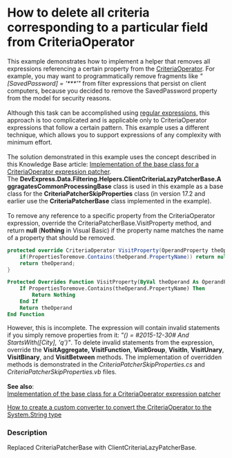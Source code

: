 # How to delete all criteria corresponding to a particular field from CriteriaOperator


<p>This example demonstrates how to implement a helper that removes all expressions referencing a certain property from the <a href="https://documentation.devexpress.com/#CoreLibraries/clsDevExpressDataFilteringCriteriaOperatortopic">CriteriaOperator</a>. For example, you may want to programmatically remove fragments like <em>"[SavedPassword] = '***'"</em> from filter expressions that persist on client computers, because you decided to remove the SavedPassword property from the model for security reasons.<br><br>Although this task can be accomplished using <a href="https://msdn.microsoft.com/en-us/library/ewy2t5e0%28v=vs.110%29.aspx">regular expressions</a>, this approach is too complicated and is applicable only to CriteriaOperator expressions that follow a certain pattern. This example uses a different technique, which allows you to support expressions of any complexity with minimum effort.<br><br>The solution demonstrated in this example uses the concept described in this Knowledge Base article: <a href="https://www.devexpress.com/Support/Center/p/T320172">Implementation of the base class for a CriteriaOperator expression patcher</a>. The <strong>DevExpress.Data.Filtering.Helpers.ClientCriteriaLazyPatcherBase.AggragatesCommonProcessingBase</strong> class is used in this example as a base class for the <strong>CriteriaPatcherSkipProperties</strong> class (in version 17.2 and earlier use the <strong>CriteriaPatcherBase</strong> class implemented in the example).<br><br>To remove any reference to a specific property from the CriteriaOperator expression, override the CriteriaPatcherBase.VisitProperty method, and return <strong>null</strong> (<strong>Nothing</strong> in Visual Basic) if the property name matches the name of a property that should be removed.</p>


```cs
protected override CriteriaOperator VisitProperty(OperandProperty theOperand) {
	if(PropertiesToremove.Contains(theOperand.PropertyName)) return null;
	return theOperand;
}
```




```vb
Protected Overrides Function VisitProperty(ByVal theOperand As OperandProperty) As CriteriaOperator
	If PropertiesToremove.Contains(theOperand.PropertyName) Then
		Return Nothing
	End If
	Return theOperand
End Function
```


<p>However, this is incomplete. The expression will contain invalid statements if you simply remove properties from it:<em> "() = #2015-12-30# And StartsWith([City], 'q')"</em>. To delete invalid statements from the expression, override the <strong>VisitAggregate, </strong><strong>VisitFunction</strong>, <strong>VisitGroup</strong>, <strong>VisitIn</strong>, <strong>VisitUnary</strong>, <strong>VisitBinary</strong>, and <strong>VisitBetween</strong> methods. The implementation of overridden methods is demonstrated in the <em>CriteriaPatcherSkipProperties.cs</em> and <em>CriteriaPatcherSkipProperties.vb</em> files.<br><br><strong>See also</strong>:<br><a href="https://www.devexpress.com/Support/Center/p/T320172">Implementation of the base class for a CriteriaOperator expression patcher</a></p>
<p><a href="https://www.devexpress.com/Support/Center/p/E3347">How to create a custom converter to convert the CriteriaOperator to the System.String type</a></p>


<h3>Description</h3>

Replaced CriteriaPatcherBase with ClientCriteriaLazyPatcherBase.

<br/>


